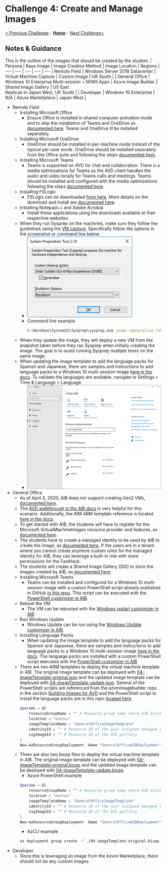 # Challenge 4: Create and Manage Images

[< Previous Challenge](./03-Implement-Manage-Storage.md) - **[Home](./README.md)** - [Next Challenge>](./05-Create-Configure-HostPools.md)

## Notes & Guidance

This is the outline of the images that should be created by the student.
| Persona |  Base Image  | Image Creation Method | Image Location | Regions  |
--- | --- | --- | --- | ---
| Remote Field | Windows Server 2019 Datacenter | Virtual Machine Capture | Custom Image | UK South |
| General Office | Windows 10 Enterprise Multi-session + M365 Apps | Azure Image Builder | Shared Image Gallery | US East<br>Replicas in Japan West, UK South |
| Developer | Windows 10 Enterprise | N/A | Azure Marketplace | Japan West |

* Remote Field
    * Installing Microsoft Office
        * Ensure Office is installed in shared computer activation mode and to skip the installation of Teams and OneDrive as [documented here](https://docs.microsoft.com/en-us/azure/virtual-desktop/install-office-on-wvd-master-image#install-office-in-shared-computer-activation-mode). Teams and OneDrive ill be installed separately.
    * Installing Microsoft OneDrive
        * OneDrive should be installed in per-machine mode instead of the typical per-user mode. OneDrive should be installed separately from the Office suite and following the steps [documented here](https://docs.microsoft.com/en-us/azure/virtual-desktop/install-office-on-wvd-master-image#install-onedrive-in-per-machine-mode).
    * Installing Microsoft Teams
        * Teams is supported on AVD for chat and collaboration. There is a media optimizations for Teams so the AVD client handles the audio and video locally for Teams calls and meetings. Teams should be installed and configured with the media optimizations following the steps [documented here](https://docs.microsoft.com/en-us/azure/virtual-desktop/teams-on-wvd).
    * Installing FSLogix
        * FSLogix can be downloaded [from here](https://aka.ms/fslogix_download). More details on the download and install are [documented here](https://docs.microsoft.com/en-us/fslogix/install-ht).
    * Installing Notepad++ and Adobe Acrobat
        * Install these applications using the downloads available at their respective websites.
    * When they run Sysprep on the machines, make sure they follow the guidelines using the [VM capture](https://docs.microsoft.com/en-us/azure/virtual-machines/windows/capture-image-resource). Specifically follow the options in the screenshot or command line below.
        * ![Sysprep](../Images/04-sysprepgeneral.png)
        * Command line example
            ``` cmd
            C:\Windows\System32\Sysprep\sysprep.exe /oobe /generalize /shutdown
            ```
    * When they update the image, they will deploy a new VM from the snapshot taken before they ran Sysprep when initially creating the image. The goal is to avoid running Sysprep multiple times on the same image.
    * When updating the image template to add the language packs for Spanish and Japanese, there are samples and instructions to add language packs to a Windows 10 multi-session image [here in the docs](https://docs.microsoft.com/en-us/azure/virtual-desktop/language-packs#enable-languages-in-windows-settings-app). To validate the languages are available, navigate to Settings > Time & Language > Language.
        * ![Language Packs](../Images/04-languagePacks.png)
* General Office
    * As of April 2, 2020, AIB does not support creating Gen2 VMs, [documented here](https://docs.microsoft.com/en-us/azure/virtual-machines/image-builder-overview#hyper-v-generation).
    * The [AVD walkthrough in the AIB docs](https://docs.microsoft.com/en-us/azure/virtual-machines/windows/image-builder-virtual-desktop) is very helpful for this scenario. Additionally, the AIM ARM template reference is located [here in the docs](https://docs.microsoft.com/en-us/azure/virtual-machines/linux/image-builder-json).
    * To get started with AIB, the students will have to register for the Microsoft.VirtualMachineImages resource provider and features, as [documented here](https://docs.microsoft.com/en-us/azure/virtual-machines/windows/image-builder-powershell#register-features).
    * The students have to create a managed identity to be used by AIB to create the image, as [documented here](https://docs.microsoft.com/en-us/azure/virtual-machines/windows/image-builder-powershell#create-user-identity-and-set-role-permissions). If the users are in a tenant where you cannot create anymore custom roles for the managed identity for AIB, they can leverage a built-in role with more permissions for the FastHack.
    * The students will create a Shared Image Gallery (SIG) to store the images created by AIB, as [documented here](https://docs.microsoft.com/en-us/azure/virtual-machines/windows/image-builder-powershell#create-a-shared-image-gallery).
    * Installing Microsoft Teams
        * Teams can be installed and configured for a Windows 10 multi-session image with a custom PowerShell script already published in GitHub [in this repo](https://github.com/danielsollondon/azvmimagebuilder/tree/master/solutions/14_Building_Images_WVD). This script can be executed with the [PowerShell customizer in AIB](https://docs.microsoft.com/en-us/azure/virtual-machines/linux/image-builder-json#powershell-customizer).
    * Reboot the VM
        * The VM can be rebooted with the [Windows restart customizer in AIB](https://docs.microsoft.com/en-us/azure/virtual-machines/linux/image-builder-json#windows-restart-customizer).
    * Run Windows Update
        * Windows Update can be run using the [Windows Update customizer in AIB](https://docs.microsoft.com/en-us/azure/virtual-machines/linux/image-builder-json#windows-update-customizer).
    * Installing Language Packs
        * When updating the image template to add the language packs for Spanish and Japanese, there are samples and instructions to add language packs to a Windows 10 multi-session image [here in the docs](https://docs.microsoft.com/en-us/azure/virtual-desktop/language-packs#enable-languages-in-windows-settings-app). The language packs are installed with a custom PowerShell script executed with the [PowerShell customizer in AIB](https://docs.microsoft.com/en-us/azure/virtual-machines/linux/image-builder-json#powershell-customizer).
    * There are two ARM templates to deploy the virtual machine template in AIB. The original image template can be deployed with [04-imageTemplate-original.json](./Solutions/04-imageTemplate-original.json) and the updated image template can be deployed with [04-imageTemplate-update.json](./Solutions/04-imageTemplate-update.json). Several of the PowerShell scripts are referenced from the azvmimagebuilder repo in the section [Building Images for AVD](https://github.com/danielsollondon/azvmimagebuilder/tree/master/solutions/14_Building_Images_WVD) and the PowerShell script to install the language packs are in this repo [located here](./Solutions/04-installLanguagePacks.ps1).
        ```powershell
        $params = @{
            resourceGroupName = "" # Resource group name where AIB exists
            location = "eastus"
            imageTemplateName = "GeneralOfficeImageTemplate"
            identityId = "" # Resource ID of the user assigned managed identity for AIB
            sigImageId = "" # Resource ID of the SIG galllery
        }
        New-AzResourceGroupDeployment -Name "GeneralOfficeAIBDeployment" -TemplateFile .\04-imageTemplate-original.json @params
        ```
    * There are also two bicep files to deploy the virtual machine template in AIB. The original image template can be deployed with [04-imageTemplate-original.bicep](./Solutions/04-imageTemplate-original.bicep) and the updated image template can be deployed with [04-imageTemplate-update.bicep](./Solutions/04-imageTemplate-update.bicep).
        * Azure PowerShell example
        ```powershell
        $params = @{
            resourceGroupName = "" # Resource group name where AIB exists
            location = "eastus"
            imageTemplateName = "GeneralOfficeImageTemplate"
            identityId = "" # Resource ID of the user assigned managed identity for AIB
            sigImageId = "" # Resource ID of the SIG galllery
        }
        New-AzResourceGroupDeployment -Name "GeneralOfficeAIBDeployment" -TemplateFile .\04-imageTemplate-original.bicep @params
        ```
        * AzCLI example
        ```bash
        az deployment group create -f ./04-imageTemplate-original.bicep -g <resourceGroupName> --parameters imageTemplateName=<imageTemplateName> identityId=<managedIdentityId> sigImageId=<sigGalleryId>
        ```
* Developer
    * Since this is leveraging an image from the Azure Marketplace, there should not be any custom images.
